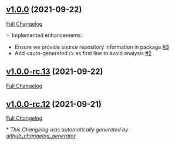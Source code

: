 

## [v1.0.0](https://github.com/devlooped/RxFree/tree/v1.0.0) (2021-09-22)

[Full Changelog](https://github.com/devlooped/RxFree/compare/v1.0.0-rc.13...v1.0.0)

:sparkles: Implemented enhancements:

- Ensure we provide source repository information in package [\#3](https://github.com/devlooped/RxFree/issues/3)
- Add \<auto-generated /\> as first line to avoid analysis [\#2](https://github.com/devlooped/RxFree/issues/2)

## [v1.0.0-rc.13](https://github.com/devlooped/RxFree/tree/v1.0.0-rc.13) (2021-09-22)

[Full Changelog](https://github.com/devlooped/RxFree/compare/v1.0.0-rc.12...v1.0.0-rc.13)

## [v1.0.0-rc.12](https://github.com/devlooped/RxFree/tree/v1.0.0-rc.12) (2021-09-21)

[Full Changelog](https://github.com/devlooped/RxFree/compare/0317ddb89fe039443e3e819611159ad2c39357d0...v1.0.0-rc.12)



\* *This Changelog was automatically generated by [github_changelog_generator](https://github.com/github-changelog-generator/github-changelog-generator)*
